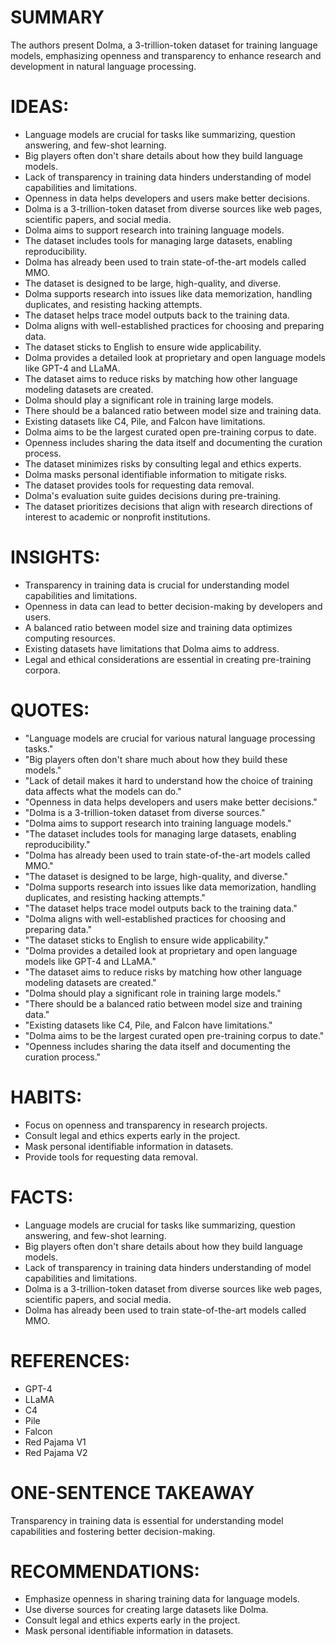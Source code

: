 # SUMMARY
The authors present Dolma, a 3-trillion-token dataset for training language models, emphasizing openness and transparency to enhance research and development in natural language processing.

# IDEAS:
- Language models are crucial for tasks like summarizing, question answering, and few-shot learning.
- Big players often don't share details about how they build language models.
- Lack of transparency in training data hinders understanding of model capabilities and limitations.
- Openness in data helps developers and users make better decisions.
- Dolma is a 3-trillion-token dataset from diverse sources like web pages, scientific papers, and social media.
- Dolma aims to support research into training language models.
- The dataset includes tools for managing large datasets, enabling reproducibility.
- Dolma has already been used to train state-of-the-art models called MMO.
- The dataset is designed to be large, high-quality, and diverse.
- Dolma supports research into issues like data memorization, handling duplicates, and resisting hacking attempts.
- The dataset helps trace model outputs back to the training data.
- Dolma aligns with well-established practices for choosing and preparing data.
- The dataset sticks to English to ensure wide applicability.
- Dolma provides a detailed look at proprietary and open language models like GPT-4 and LLaMA.
- The dataset aims to reduce risks by matching how other language modeling datasets are created.
- Dolma should play a significant role in training large models.
- There should be a balanced ratio between model size and training data.
- Existing datasets like C4, Pile, and Falcon have limitations.
- Dolma aims to be the largest curated open pre-training corpus to date.
- Openness includes sharing the data itself and documenting the curation process.
- The dataset minimizes risks by consulting legal and ethics experts.
- Dolma masks personal identifiable information to mitigate risks.
- The dataset provides tools for requesting data removal.
- Dolma's evaluation suite guides decisions during pre-training.
- The dataset prioritizes decisions that align with research directions of interest to academic or nonprofit institutions.

# INSIGHTS:
- Transparency in training data is crucial for understanding model capabilities and limitations.
- Openness in data can lead to better decision-making by developers and users.
- A balanced ratio between model size and training data optimizes computing resources.
- Existing datasets have limitations that Dolma aims to address.
- Legal and ethical considerations are essential in creating pre-training corpora.

# QUOTES:
- "Language models are crucial for various natural language processing tasks."
- "Big players often don't share much about how they build these models."
- "Lack of detail makes it hard to understand how the choice of training data affects what the models can do."
- "Openness in data helps developers and users make better decisions."
- "Dolma is a 3-trillion-token dataset from diverse sources."
- "Dolma aims to support research into training language models."
- "The dataset includes tools for managing large datasets, enabling reproducibility."
- "Dolma has already been used to train state-of-the-art models called MMO."
- "The dataset is designed to be large, high-quality, and diverse."
- "Dolma supports research into issues like data memorization, handling duplicates, and resisting hacking attempts."
- "The dataset helps trace model outputs back to the training data."
- "Dolma aligns with well-established practices for choosing and preparing data."
- "The dataset sticks to English to ensure wide applicability."
- "Dolma provides a detailed look at proprietary and open language models like GPT-4 and LLaMA."
- "The dataset aims to reduce risks by matching how other language modeling datasets are created."
- "Dolma should play a significant role in training large models."
- "There should be a balanced ratio between model size and training data."
- "Existing datasets like C4, Pile, and Falcon have limitations."
- "Dolma aims to be the largest curated open pre-training corpus to date."
- "Openness includes sharing the data itself and documenting the curation process."

# HABITS:
- Focus on openness and transparency in research projects.
- Consult legal and ethics experts early in the project.
- Mask personal identifiable information in datasets.
- Provide tools for requesting data removal.

# FACTS:
- Language models are crucial for tasks like summarizing, question answering, and few-shot learning.
- Big players often don't share details about how they build language models.
- Lack of transparency in training data hinders understanding of model capabilities and limitations.
- Dolma is a 3-trillion-token dataset from diverse sources like web pages, scientific papers, and social media.
- Dolma has already been used to train state-of-the-art models called MMO.

# REFERENCES:
- GPT-4
- LLaMA
- C4
- Pile
- Falcon
- Red Pajama V1
- Red Pajama V2

# ONE-SENTENCE TAKEAWAY
Transparency in training data is essential for understanding model capabilities and fostering better decision-making.

# RECOMMENDATIONS:
- Emphasize openness in sharing training data for language models.
- Use diverse sources for creating large datasets like Dolma.
- Consult legal and ethics experts early in the project.
- Mask personal identifiable information in datasets.